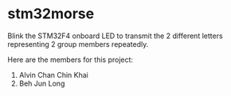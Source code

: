 # stm32morse
Blink the STM32F4 onboard LED to transmit the 2 different letters representing 2 group members repeatedly.

Here are the members for this project:
  1. Alvin Chan Chin Khai
  2. Beh Jun Long
